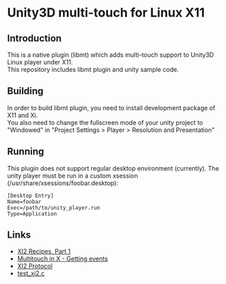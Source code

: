 # Unity3D multi-touch for Linux X11
## Introduction
This is a native plugin (libmt) which adds multi-touch support to Unity3D Linux player under X11.  
This repository includes libmt plugin and unity sample code.
## Building
In order to build libmt plugin, you need to install development package of X11 and Xi.  
You also need to change the fullscreen mode of your unity project to "Windowed" in "Project Settings > Player > Resolution and Presentation"  
## Running
This plugin does not support regular desktop environment (currently). The unity player must be run in a custom xsession (/usr/share/xsessions/foobar.desktop):

```
[Desktop Entry]
Name=foobar
Exec=/path/to/unity_player.run
Type=Application
```
## Links
* [XI2 Recipes, Part 1](https://who-t.blogspot.com/2009/05/xi2-recipes-part-1.html)
* [Multitouch in X - Getting events](https://who-t.blogspot.com/2011/12/multitouch-in-x-getting-events.html)
* [XI2 Protocol](https://www.x.org/releases/current/doc/inputproto/XI2proto.txt)
* [test_xi2.c](https://gitlab.freedesktop.org/xorg/app/xinput/-/blob/master/src/test_xi2.c)
